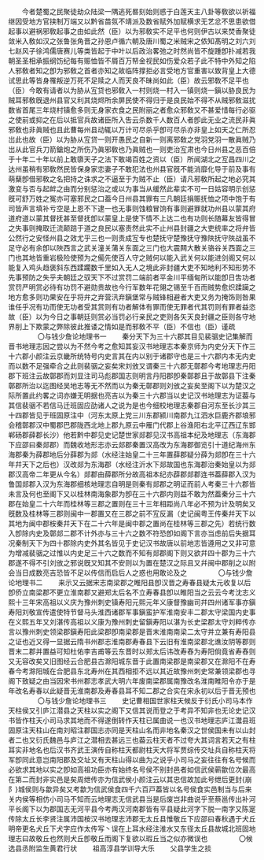 <!-- { "loadSidebar": true } -->
　　今者楚蜀之民聚徒劫众陆梁一隅逃死晷刻始则惑于白莲天主八卦等敎欲以祈福继因受地方官挟制万端又以黔省苗氛不靖派及数省赋外加赋横求无艺忿不思患欲借起事以避祸邪敎起事之由如此然（臣）以为邪敎实不足平也何则伊古以来焚香聚徒敛米入敎如汉之张鲁张角晋之孙恩卢循六朝及唐川蜀之米贼宋之侬知髙明之刘六刘七赵风子徐鸿儒唐赛儿等类皆起于中叶以后政治畧弛之时然尚皆不旋踵卽扑减若我朝圣圣相承振纲饬纪每有赈恤皆不屑百万帑金视民如伤爱众若子此不特中外知之陷人邪敎者知之卽为邪敎之首者亦知之故临阵撑拒必言受地方官重害以致背皇上大德试思此等皆身罹叛逆万死不足赎之人而天良不昧尚如此（臣）故云邪敎不足平也（臣）今敢有请者以为胁从宐贷也邪敎入一村则烧一村入一镇则烧一鎭以胁良民为贼耳邪敎旣退州县官又利其烧烬所余屏民使不得归于是良民始不得不从贼邪敎滋扰数省首尾三年烧村镇愈多则无身家衣食之民附丽之者愈众邪敎又不甚爱惜每行必驱之使前或抑之在后以抵官兵故诸臣所入吿云杀数千人数百人者卽此无业之流民非眞邪敎也非眞贼也且此曹每州县动辄以万计可尽杀乎卽可尽杀亦非皇上如天之仁所忍岀此也故（臣）以为胁从宐贷一则开愚民之自新一则离邪敎之党羽党羽一散眞贼乃岀从此官兵刀箭鎗炮之所伤乃眞邪敎也乃眞贼也一则吏治宐肃也今日州县之恶百倍于十年二十年以前上敢隳天子之法下敢竭百姓之资以（臣）所闻湖北之宐昌四川之达州虽稍有邪敎然民皆保身家恋妻子不敢犯法也州县官旣不能消靡化导于前及事有萌蘖卽借邪敎之名把持之诛求之不逼至于为贼不止（臣）请凡邪敎所起之地必究其激变与否与起衅之由而分别惩治之或以为事当从缓然此辈实不可一日姑容明示创惩旣可舒万姓之冤亦可塞邪民之口葢今日州县其罪有三凡朝廷捐赈抚恤之项中饱于有司皆声言填补亏空是上恩不下逮一也无事则蚀粮冒饷有事则避罪就功州县以蒙其府道府道以蒙其督抚甚至督抚卽以蒙皇上是使下情不上达二也有功则长随幕友皆得冒之失事则掩取迁流颠踣于道之良民以塞责然此实不止州县封疆之大吏统率之将弁皆公然行之安怪州县之效尤乎三也一则责成宐专也楚抚守楚豫抚守豫陜抚守陜战虽不足守必有余卽以陜西言之武关潼关蒲关东面之三门也大震闗大散关骆谷关西面之三门也其地皆重岩极险使预为之僃先使百人守之贼何以能入武关何以能进剑阁又何以能复入鸡头趋褒斜东西蹂躙数千里如入无人之境此非封疆大吏不知地利不知形势不先事预防之失乎夫朝廷之驭天下不过赏罚二端前者平金川平缅甸所以能卽日吿功者赏罚严明赏必待有功罚不避勋贵故也今行军数年花翎之锡至千百而贼势愈炽蹂躏之地方愈多则功果安在乎将弁之弃营汛弃鎭堡常与贼锋相避者大吏又务为掩饰则咎果谁任乎况有功而使无功者受其赏则有功者解体有罪而使无罪者代其罚则有罪者益恣故（臣）以为今日之事朝廷则赏必当罚必行亲民之吏则各矢天良封疆之臣则各守地界削上下欺蒙之弊除彼此推诿之情如是而邪敎不平（臣）不信也（臣）谨疏
　　
　　〇与钱少詹论地理书一
　　秦分天下为三十六郡其目见裴骃史记集解而晋书地理志因之尝以为不然今考之愈知其妄汉书地理志本秦京师为内史分天下作三十六郡小颜注云京畿所统特号内史言其在内以别于诸郡守也是三十六郡内本无内史而以数不足强牵合之此则裴骃之妄矣宋刘攽又谓秦三十六郡无鄣郡今考地理志丹阳郡下班注云故鄣郡而刘显注司马彪郡国志则明言丹阳郡卽秦鄣郡且于故鄣县下注秦鄣郡所治以迄图经吴地志等无不然而以为秦无鄣郡则刘攽之妄矣至阁下以为楚汉之际所置此约畧之词亦嫌无明据也亮吉以为秦三十六郡当以史记汉书地理志为证葢与其信裴骃不若信马迁班固应劭诸人之说为是也今细校地理志秦郡自河东至长沙其三十四郡皆见于班固原注中（河东太原上党三川东郡颍川南郡九江泗水巨鹿齐郡埌邪会稽鄣郡汉中蜀郡巴郡陇西北地上郡九原云中雁门代郡上谷渔阳右北平辽西辽东邯郸砀郡薛郡长沙）他若黔中郡见史记楚世家郯郡见汉书高祖本纪及地理志（东海郡下应邵曰秦郯郡）而魏收地形志亦云郯郡秦置汉高改为东海郡御览引十道纪海州东海郡秦为薛郡地后分薛郡为郯（水经注始皇二十三年置薛郡疑分薛为郯卽在三十六年幷天下之后也）汉改郯为东海郡（水经注沂水下郯故国也东海郡治秦始皇以为郯郡汉高帝二年更从今名）郯郡由薛郡所分故高祖本纪亦薜郡郯郡连书葢薛郡入汉为鲁国郯郡入汉为东海郡细核地理志自明是则秦有郯郡之明证而前人考秦三十六郡皆未言及何也至阁下又以桂林南海象郡为卽在三十六郡内则益不敢为然葢秦分三十六郡在始皇二十六年而桂林等三郡之置则在三十三年相距尚八年必不预为计及明矣又旣数及桂林等三郡则闽中一郡置又在三郡之前不宐反漏（史记闽粤王传秦幷天下以其地为闽中郡桉秦幷天下在二十六年是闽中郡之置尚在桂林等三郡之先）若统行数入卽除内史及鄣郯二郡不计外亦与三十六之数不符恐卽如阁下言亦当虑前后失据耳况秦制天下为四十郡除内史外其名皆见于史记汉书故唐以前地志皆遵用之又非可意为增减裴骃之过惟以内史足三十六之数而不知有郯郡阁下则又欲幷四十郡为三十六郡遂不得不引刘攽之邪说旣又知其不安则以为置在楚汉之际且又幷闽中郡削之以附会当日成数亮吉恐皆不足以传信而启后人之惑也用敢论及之
　　
　　〇与钱少詹论地理书二
　　来示又云据宋志南梁郡之睢阳县卽汉晋之寿春县疑太元收复以后卽侨立南梁郡不更立淮南郡又避郑太后名不立寿春县卽以睢阳当之云云今考沈志义熙十三年宋高祖以义庆为豫州刺史镇寿阳元熙元年义康督豫幽司幷四州诸军事亦鎭寿阳刘敬宣传遣使特节督马头淮西诸郡军事鎭蛮护军淮南安丰二郡太守梁国内史事在义熙五年又刘湛传高祖以义康为豫州刺史留鎭寿阳以湛为长史梁郡太守刘粹传亦言以豫州刺史领梁郡鎭寿阳此梁郡卽南梁郡是晋末淮南南梁二太守并立兼有寿阳县之证也近又得一显据云隋书州郡志淮南郡寿春县下云旧有淮南梁郡北谯汝阴等郡则晋末二郡并置益可知杜佑李吉甫等云东晋时以郑太后讳改寿舂为寿阳倘竟省寿舂则又无容改矣又旧图经云合肥县古滁阳城东晋于此置南梁郡是南梁郡又在滁阳不在寿春今考滁阳城在合肥县东北寿州在其西相拒不远以其近故豫州刺史常兼领梁郡也寻阁下致疑之由当因宋书州郡志孝武大明六年废南梁郡属南豫改名淮南睢阳令亦于是年改名寿春以此疑晋无淮南郡及寿春县耳不知二郡之合实在宋永初以后于晋无预也
　　
　　〇与钱少詹论地理书三
　　史记曹相国世家柱天候反于衍氏小司马本作天柱侯又引庐江潜县之天柱以实之阁下又信其说而登之于考异不知非也无论史记汉书皆作柱天小司马求其地而不得遂倒转作天柱已属曲说一也汉书地理志庐江灊县班固原注天柱山在南刘昭注郡国志亦同是天柱山名而非地名秦汉之世侯国未有以山封者二也又衍氏魏邑与庐江之潜相去甚远三也葢云柱天者不过夸大其词言若天之有柱耳实非地名也后汉书齐武王演传自称柱天都尉柱天大将军贾综传交址兵自称柱天将军卽同此意岂南阳郡及交址又有天柱山得以曲为之说乎小司马之妄往往有名号候而必欲求其地以实之卽如高祖功臣亦有始终名号侯不别封邑者如信武侯蕲歙位次最高在第二而封非实邑是矣周绁传亦为信武侯小颜注云以其忠信故加此号绁后更封{崩阝}城侯则与歙异矣又考歙为信武侯食四千六百戸葢皆以名号侯食实邑制当与后来关内侯等相仿小司马不知而云地理志无信武县当是后废岂非曲说乎至蔡邕传出补河平长阁下以为郡国志无河平县今考两汉河南郡皆有平县疑此河字下脱一南字又陈寔传除太丘长李贤注属沛国桉汉书地理志沛郡无太丘县惟敬丘下应邵曰春秋遇于犬丘明帝更名犬丘下犬字应作太传写丶误在上耳水经注淮水又东径太丘县故城北班固地理志曰故敬丘也然则犬丘卽敬丘而阁下复欲以瑕丘当之似亦微误也
　　
　　〇候选县丞附监生黄君行状
　　祖高淳县学训导大乐
　　父县学生之掞
